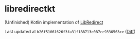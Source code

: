 # libredirectkt

(Unfinished) Kotlin implementation of [LibRedirect](https://github.com/libredirect/libredirect)

Last updated
at `b26f51061626f3fa31f188713c087cc9336563ce` ([Diff](https://github.com/libredirect/libredirect/compare/b26f51061626f3fa31f188713c087cc9336563ce...master))

